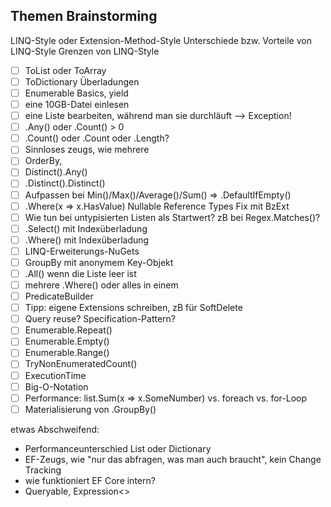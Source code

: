 ## Themen Brainstorming

LINQ-Style oder Extension-Method-Style
Unterschiede bzw. Vorteile von LINQ-Style
Grenzen von LINQ-Style

- [ ] ToList oder ToArray
- [ ] ToDictionary Überladungen
- [ ] Enumerable Basics, yield
- [ ] eine 10GB-Datei einlesen
- [ ] eine Liste bearbeiten, während man sie durchläuft --> Exception!
- [ ] .Any() oder .Count() > 0
- [ ] .Count() oder .Count oder .Length?
- [ ] Sinnloses zeugs, wie mehrere 
- [ ] OrderBy, 
- [ ] Distinct().Any()
- [ ] .Distinct().Distinct()
- [ ] Aufpassen bei Min()/Max()/Average()/Sum() => .DefaultIfEmpty()
- [ ] .Where(x => x.HasValue) Nullable Reference Types Fix mit BzExt
- [ ] Wie tun bei untypisierten Listen als Startwert? zB bei Regex.Matches()?
- [ ] .Select() mit Indexüberladung
- [ ] .Where() mit Indexüberladung
- [ ] LINQ-Erweiterungs-NuGets
- [ ] GroupBy mit anonymem Key-Objekt
- [ ] .All() wenn die Liste leer ist
- [ ] mehrere .Where() oder alles in einem
- [ ] PredicateBuilder
- [ ] Tipp: eigene Extensions schreiben, zB für SoftDelete
- [ ] Query reuse? Specification-Pattern?
- [ ] Enumerable.Repeat()
- [ ] Enumerable.Empty<T>()
- [ ] Enumerable.Range()
- [ ] TryNonEnumeratedCount()
- [ ] ExecutionTime
- [ ] Big-O-Notation
- [ ] Performance: list.Sum(x => x.SomeNumber) vs. foreach vs. for-Loop
- [ ] Materialisierung von .GroupBy()

etwas Abschweifend:
- Performanceunterschied List oder Dictionary
- EF-Zeugs, wie "nur das abfragen, was man auch braucht", kein Change Tracking
- wie funktioniert EF Core intern?
- Queryable, Expression<>

